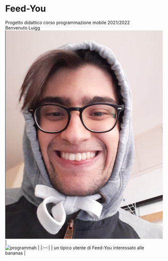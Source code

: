 # Feed-You
Progetto didattico corso programmazione mobile 2021/2022
<br/> Benvenuto Luigg
<br/> <img src="luigi_rafele.png" width="1000">
| <br/> ![programmah](monke_app_dev.gif) |
|:--:|
| un tipico utente di Feed-You interessato alle bananas |
